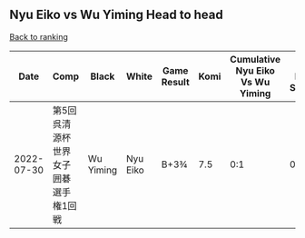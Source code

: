 ## Nyu Eiko vs Wu Yiming Head to head

[Back to ranking](../../index.md)




| **Date** | **Comp** | **Black** | **White** | **Game Result** | **Komi** | **Cumulative Nyu Eiko Vs Wu Yiming** | **Nyu Eiko Streak** | **Wu Yiming Streak** | 
| --- | --- | --- | --- | --- | --- | --- | --- | --- |
| 2022-07-30 | 第5回呉清源杯世界女子囲碁選手権1回戦  | Wu Yiming | Nyu Eiko | B+3¾ | 7.5 | 0:1 | 0 | 1 |




